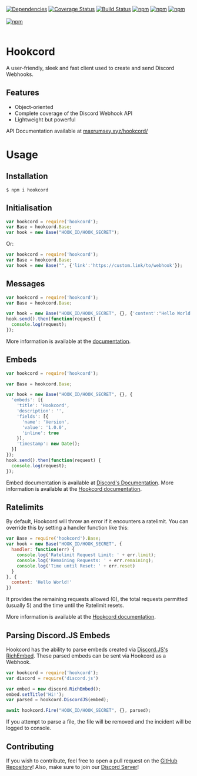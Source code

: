 [![Dependencies](https://img.shields.io/david/maxrumsey/hookcord.svg)](https://david-dm.org/maxrumsey/hookcord)
[![Coverage Status](https://coveralls.io/repos/github/maxrumsey/hookcord/badge.svg?branch=master)](https://coveralls.io/github/maxrumsey/hookcord?branch=master)
[![Build Status](https://travis-ci.org/maxrumsey/hookcord.svg?branch=master)](https://travis-ci.org/maxrumsey/hookcord)
[![npm](https://img.shields.io/npm/v/hookcord.svg)](https://npmjs.org/package/hookcord)
[![npm](https://img.shields.io/npm/l/hookcord.svg)](https://npmjs.org/package/hookcord)
[![npm](https://img.shields.io/github/issues/maxrumsey/hookcord.svg)](https://github.com/maxrumsey/hookcord)
<br><br>
[![npm](https://nodei.co/npm/hookcord.png?downloads=true&downloadRank=true&stars=true)](https://nodei.co/npm/hookcord/)
<br><br>
# Hookcord
A user-friendly, sleek and fast client used to create and send Discord Webhooks.
## Features
* Object-oriented
* Complete coverage of the Discord Webhook API
* Lightweight but powerful

API Documentation available at [maxrumsey.xyz/hookcord/](https://maxrumsey.xyz/hookcord)
# Usage
## Installation
```
$ npm i hookcord
```
## Initialisation
```javascript
var hookcord = require('hookcord');
var Base = hookcord.Base;
var hook = new Base("HOOK_ID/HOOK_SECRET");
```
Or:
```javascript
var hookcord = require('hookcord');
var Base = hookcord.Base;
var hook = new Base("", {'link':'https://custom.link/to/webhook'});
```
## Messages
```javascript
var hookcord = require('hookcord');
var Base = hookcord.Base;

var hook = new Base("HOOK_ID/HOOK_SECRET", {}, {'content':"Hello World!"});
hook.send().then(function(request) {
  console.log(request);
});
```
More information is available at the [documentation](https://maxrumsey.xyz/hookcord/?api).
## Embeds
```javascript
var hookcord = require('hookcord');

var Base = hookcord.Base;

var hook = new Base("HOOK_ID/HOOK_SECRET", {}, {
  'embeds': [{
    'title': 'Hookcord',
    'description': '',
    'fields': [{
      'name': 'Version',
      'value': '1.0.0',
      'inline': true
    }],
    'timestamp': new Date();
  }]
});
hook.send().then(function(request) {
  console.log(request);
});
```
Embed documentation is available at [Discord's Documentation](https://discordapp.com/developers/docs/resources/channel#embed-object).
More information is available at the [Hookcord documentation](https://maxrumsey.xyz/hookcord/?api).

## Ratelimits
By default, Hookcord will throw an error if it encounters a ratelimit. You can override this by setting a handler function like this:
```javascript
var Base = require('hookcord').Base;
var hook = new Base("HOOK_ID/HOOK_SECRET", {
  handler: function(err) {
    console.log('Ratelimit Request Limit: ' + err.limit);
    console.log('Remaining Requests: ' + err.remaining);
    console.log('Time until Reset: ' + err.reset)
  }
}, {
  content: 'Hello World!'
})
```
It provides the remaining requests allowed (0), the total requests permitted (usually 5) and the time until the Ratelimit resets.

More information is available at the [Hookcord documentation](https://maxrumsey.xyz/hookcord/?api).

## Parsing Discord.JS Embeds
Hookcord has the ability to parse embeds created via [Discord.JS's RichEmbed](https://discord.js.org/#/docs/main/stable/class/RichEmbed). These parsed embeds can be sent via Hookcord as a Webhook.
```javascript
var hookcord = require('hookcord');
var discord = require('discord.js')

var embed = new discord.RichEmbed();
embed.setTitle('Hi!');
var parsed = hookcord.DiscordJS(embed);

await hookcord.Fire("HOOK_ID/HOOK_SECRET", {}, parsed);
```
If you attempt to parse a file, the file will be removed and the incident will be logged to console.

## Contributing
If you wish to contribute, feel free to open a pull request on the [GitHub Repository](https://github.com/maxrumsey/hookcord)! Also, make sure to join our [Discord Server](https://discord.gg/PyEecVA)!
